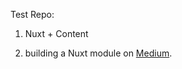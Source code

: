 Test Repo:

1)  Nuxt + Content


2) building a Nuxt module on [Medium](https://medium.com/carepenny/creating-a-nuxt-module-1c6e3cdf1037).
